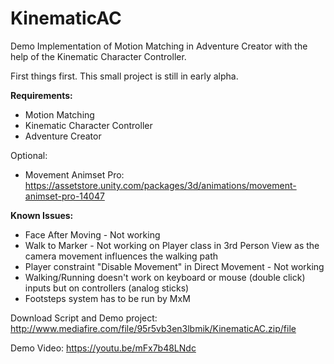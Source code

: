 # KinematicAC
Demo Implementation of Motion Matching in Adventure Creator with the help of the Kinematic Character Controller.

First things first. This small project is still in early alpha.

**Requirements:**
* Motion Matching
* Kinematic Character Controller
* Adventure Creator

Optional:
* Movement Animset Pro:  https://assetstore.unity.com/packages/3d/animations/movement-animset-pro-14047

**Known Issues:**
* Face After Moving - Not working
* Walk to Marker - Not working on Player class in 3rd Person View as the camera movement influences the walking path
* Player constraint "Disable Movement" in Direct Movement - Not working
* Walking/Running doesn't work on keyboard or mouse (double click) inputs but on controllers (analog sticks)
* Footsteps system has to be run by MxM

Download Script and Demo project: http://www.mediafire.com/file/95r5vb3en3lbmik/KinematicAC.zip/file

Demo Video:
https://youtu.be/mFx7b48LNdc
